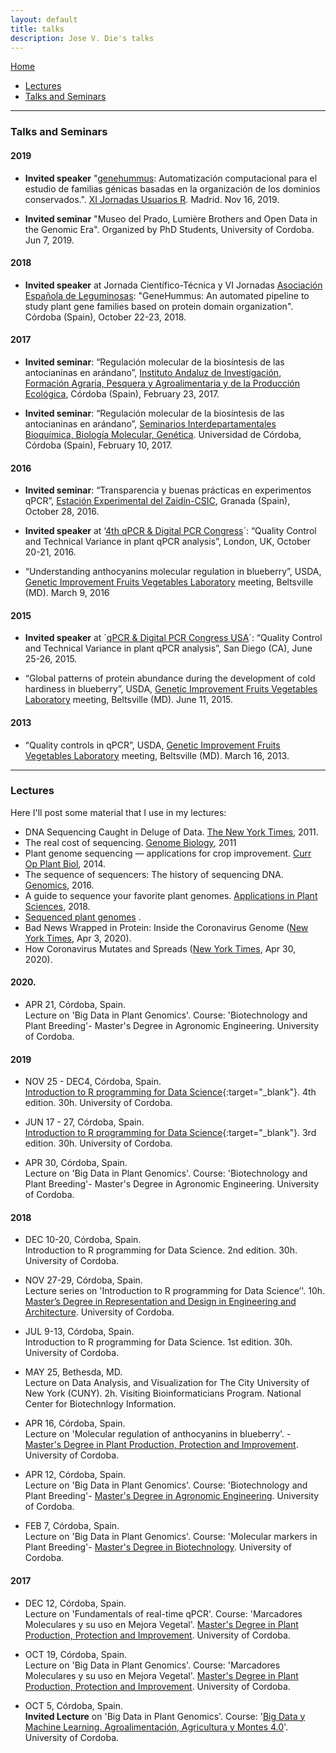 ```yaml
---
layout: default
title: talks
description: Jose V. Die's talks
--- 
```

[Home](../index.html)
  

 * [Lectures](#lectures)
 * [Talks and Seminars](#talks-and-seminars)
    
---
### Talks and Seminars

#### 2019    
  
* **Invited speaker** "[genehummus](https://canal.uned.es/video/5dd249c95578f2755170d7e1): Automatización computacional para el estudio de familias génicas basadas en la organización de los dominios conservados.". [XI Jornadas Usuarios R](http://r-es.org/XIjuR/). Madrid. Nov 16, 2019.    

* **Invited seminar** "Museo del Prado, Lumière Brothers and Open Data in the Genomic Era". Organized by PhD Students,  University of Cordoba. Jun 7, 2019.  


#### 2018    

* **Invited speaker** at Jornada Científico-Técnica y VI Jornadas [Asociación Española de Leguminosas](http://www.leguminosas.es/): "GeneHummus: An automated pipeline to study plant gene families based on protein domain organization". Córdoba (Spain), October 22-23, 2018.  

#### 2017  

* **Invited seminar**: “Regulación molecular de la biosíntesis de las antocianinas en arándano”, [Instituto Andaluz de Investigación, Formación Agraria, Pesquera y Agroalimentaria y de la Producción Ecológica](http://www.juntadeandalucia.es/agriculturaypesca/ifapa/web/ifapa/elifapa), Córdoba (Spain), February 23, 2017.  

* **Invited seminar**: “Regulación molecular de la biosíntesis de las antocianinas en arándano”, [Seminarios Interdepartamentales Bioquímica, Biología Molecular, Genética](https://www.google.es/url?sa=t&rct=j&q=&esrc=s&source=web&cd=1&ved=0ahUKEwjQgb747ZLUAhXLfhoKHcZVBV0QFggoMAA&url=https%3A%2F%2Fwww.uco.es%2Fdptos%2Fbioquimica-biol-mol%2Fseminarios_interdepartamentales%2Fprograma.pdf&usg=AFQjCNGr_ns-nmxsNuJX66ArlYidqQuECg&sig2=mU2J_beht13Ohe7N0tGUGg). Universidad de Córdoba, Córdoba (Spain),  February 10, 2017.  


#### 2016  
* **Invited seminar**: “Transparencia y buenas prácticas en experimentos qPCR”, [Estación Experimental del Zaidín-CSIC](http://www2.eez.csic.es/?q=es/node/7457), Granada (Spain), October 28, 2016.  

* **Invited speaker** at ‘[4th qPCR & Digital PCR Congress](http://www.global-engage.com/event/qpcr-digital-pcr/)´: “Quality Control and Technical Variance in plant qPCR analysis”, London, UK, October 20-21, 2016.

* “Understanding anthocyanins molecular regulation in blueberry”, USDA, [Genetic Improvement Fruits Vegetables Laboratory](https://www.ars.usda.gov/northeast-area/beltsville-md/beltsville-agricultural-research-center/genetic-improvement-for-fruits-vegetables-laboratory/) meeting, Beltsville (MD). March 9, 2016  



#### 2015    
* **Invited speaker** at ´[qPCR & Digital PCR Congress USA]((http://www.global-engage.com/event/qpcr-digital-pcr/))´: “Quality Control and Technical Variance in plant qPCR analysis”, San Diego (CA), June 25-26, 2015.  

* “Global patterns of protein abundance during the development of cold hardiness in blueberry”, USDA, [Genetic Improvement Fruits Vegetables Laboratory](https://www.ars.usda.gov/northeast-area/beltsville-md/beltsville-agricultural-research-center/genetic-improvement-for-fruits-vegetables-laboratory/) meeting, Beltsville (MD). June 11, 2015.    



#### 2013    
* “Quality controls in qPCR”, USDA, [Genetic Improvement Fruits Vegetables Laboratory]((https://www.ars.usda.gov/northeast-area/beltsville-md/beltsville-agricultural-research-center/genetic-improvement-for-fruits-vegetables-laboratory/)) meeting, Beltsville (MD). March 16, 2013.    

---
  
### Lectures

Here I'll post some material that I use in my lectures:  
    
  * DNA Sequencing Caught in Deluge of Data. [The New York Times](http://www.nytimes.com/2011/12/01/business/dna-sequencing-caught-in-deluge-of-data.html), 2011.  
  * The real cost of sequencing. [Genome Biology](https://genomebiology.biomedcentral.com/articles/10.1186/gb-2011-12-8-125), 2011
  * Plant genome sequencing — applications for crop improvement. [Curr Op Plant Biol](files/2014PlantGenomes.pdf), 2014.  
  * The sequence of sequencers: The history of sequencing DNA. [Genomics](files/2016%20History%20of%20Sequencing.pdf), 2016.  
  * A guide to sequence your favorite plant genomes. [Applications in Plant Sciences](files/2018%20Guide%20to%20sequence%20your%20genomes.pdf), 2018.  
  * [Sequenced plant genomes](https://genomevolution.org/wiki/index.php/Sequenced_plant_genomes) .   
  * Bad News Wrapped in Protein: Inside the Coronavirus Genome ([New York Times](https://www.nytimes.com/interactive/2020/04/03/science/coronavirus-genome-bad-news-wrapped-in-protein.html), Apr 3, 2020).   
  * How Coronavirus Mutates and Spreads ([New York Times](https://www.nytimes.com/interactive/2020/04/30/science/coronavirus-mutations.html?smid=tw-nytimesscience&smtyp=cur), Apr 30, 2020). 
  
  
  
#### 2020.   
* APR 21, Córdoba, Spain.  
Lecture on 'Big Data in Plant Genomics'. Course: 'Biotechnology and Plant Breeding'- Master's Degree in Agronomic Engineering. University of Cordoba.  

  
#### 2019  
* NOV 25 - DEC4, Córdoba, Spain.  
[Introduction to R programming for Data Science](https://jdieramon.github.io/CursoAnalisisDatos/){:target="_blank"}. 4th edition. 30h. University of Cordoba.    

* JUN 17 - 27, Córdoba, Spain.  
[Introduction to R programming for Data Science](https://jdieramon.github.io/CursoAnalisisDatos/){:target="_blank"}. 3rd edition. 30h. University of Cordoba.  
  
* APR 30, Córdoba, Spain.  
Lecture on 'Big Data in Plant Genomics'. Course: 'Biotechnology and Plant Breeding'- Master's Degree in Agronomic Engineering. University of Cordoba.


#### 2018  
* DEC 10-20, Córdoba, Spain.  
Introduction to R programming for Data Science. 2nd edition. 30h. University of Cordoba. 

* NOV 27-29, Córdoba, Spain.  
Lecture series on 'Introduction to R programming for Data Science’'. 10h. [Master’s Degree in Representation and Design in Engineering and Architecture](https://www.uco.es/estudios/idep/masteres/representacion-diseno-ingenieria-arquitectura). University of Cordoba. 

* JUL 9-13, Córdoba, Spain.  
Introduction to R programming for Data Science. 1st edition. 30h. University of Cordoba.   

* MAY 25, Bethesda, MD.  
Lecture on Data Analysis, and Visualization for The City University of New York (CUNY). 2h. Visiting Bioinformaticians Program. National Center for Biotechnlogy Information.    

* APR 16, Córdoba, Spain.  
Lecture on 'Molecular regulation of anthocyanins in blueberry'. -  [Master's Degree in Plant Production, Protection and Improvement](https://www.uco.es/estudios/idep/masteres/node/211). University of Cordoba.  

* APR 12, Córdoba, Spain.  
Lecture on 'Big Data in Plant Genomics'. Course: 'Biotechnology and Plant Breeding'-  [Master's Degree in Agronomic Engineering](https://www.uco.es/etsiam/master-ingenieria-agronomica/index.html). University of Cordoba.  

* FEB 7, Córdoba, Spain.  
Lecture on 'Big Data in Plant Genomics'. Course: 'Molecular markers in Plant Breeding'-  [Master's Degree in Biotechnology](https://www.uco.es/estudios/idep/masteres/biotecnologia). University of Cordoba. 

#### 2017
* DEC 12, Córdoba, Spain.  
Lecture on 'Fundamentals of real-time qPCR'. Course: 'Marcadores Moleculares y su uso en Mejora Vegetal'. [Master's Degree in Plant Production, Protection and Improvement](https://www.uco.es/estudios/idep/masteres/node/211). University of Cordoba. 

* OCT 19, Córdoba, Spain.  
Lecture on 'Big Data in Plant Genomics'. Course: 'Marcadores Moleculares y su uso en Mejora Vegetal'. [Master's Degree in Plant Production, Protection and Improvement](https://www.uco.es/estudios/idep/masteres/node/211). University of Cordoba.  

* OCT 5, Córdoba, Spain.  
**Invited Lecture** on 'Big Data in Plant Genomics'. Course: '[Big Data y Machine Learning. Agroalimentación, Agricultura y Montes 4.0](http://www.uco.es/etsiam/bigdata17/)'. University of Cordoba.  
